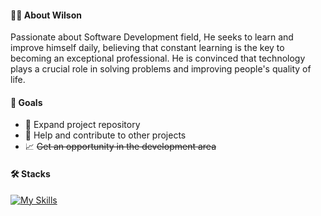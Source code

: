 #### 👨‍💻 About Wilson

Passionate about Software Development field, He seeks to learn and improve himself daily, believing that constant learning is the key to becoming an exceptional professional. He is convinced that technology plays a crucial role in solving problems and improving people's quality of life.

#### 🎯 Goals

  - 📂 Expand project repository
  - 🤝 Help and contribute to other projects
  - 📈 ~~Get an opportunity in the development area~~

#### 🛠️ Stacks 

[![My Skills](https://skillicons.dev/icons?i=html,css,bootstrap,sass,javascript,react,typescript,tailwind,nextjs,nodejs,cs,git,postman,mysql,mongodb)](https://skillicons.dev)
